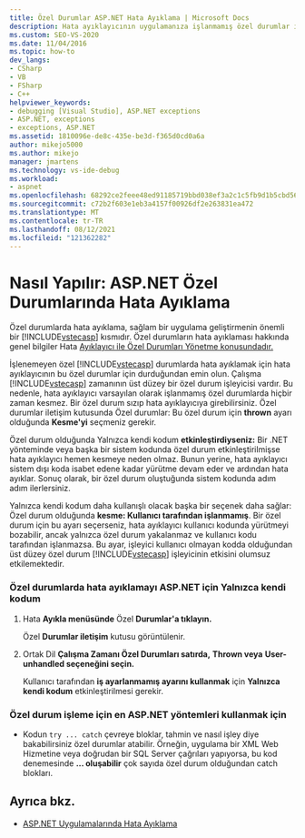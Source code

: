```yaml
---
title: Özel Durumlar ASP.NET Hata Ayıklama | Microsoft Docs
description: Hata ayıklayıcının uygulamanıza işlanmamış özel durumlar için durarak ASP.NET öğrenin. Kesmenin sistem dışı kodda oluştuğundan emin olabilirsiniz.
ms.custom: SEO-VS-2020
ms.date: 11/04/2016
ms.topic: how-to
dev_langs:
- CSharp
- VB
- FSharp
- C++
helpviewer_keywords:
- debugging [Visual Studio], ASP.NET exceptions
- ASP.NET, exceptions
- exceptions, ASP.NET
ms.assetid: 1810096e-de8c-435e-be3d-f365d0cd0a6a
author: mikejo5000
ms.author: mikejo
manager: jmartens
ms.technology: vs-ide-debug
ms.workload:
- aspnet
ms.openlocfilehash: 68292ce2feee48ed91185719bbd038ef3a2c1c5fb9d1b5cbd565f4492ad68c4a
ms.sourcegitcommit: c72b2f603e1eb3a4157f00926df2e263831ea472
ms.translationtype: MT
ms.contentlocale: tr-TR
ms.lasthandoff: 08/12/2021
ms.locfileid: "121362282"
---
```

# <a name="how-to-debug-aspnet-exceptions"></a>Nasıl Yapılır: ASP.NET Özel Durumlarında Hata Ayıklama
Özel durumlarda hata ayıklama, sağlam bir uygulama geliştirmenin önemli bir [!INCLUDE[vstecasp](../code-quality/includes/vstecasp_md.md)] kısmıdır. Özel durumların hata ayıklaması hakkında genel bilgiler Hata [Ayıklayıcı ile Özel Durumları Yönetme konusundadır.](../debugger/managing-exceptions-with-the-debugger.md)

 İşlenemeyen özel [!INCLUDE[vstecasp](../code-quality/includes/vstecasp_md.md)] durumlarda hata ayıklamak için hata ayıklayıcının bu özel durumlar için durduğundan emin olun. Çalışma [!INCLUDE[vstecasp](../code-quality/includes/vstecasp_md.md)] zamanının üst düzey bir özel durum işleyicisi vardır. Bu nedenle, hata ayıklayıcı varsayılan olarak işlanmamış özel durumlarda hiçbir zaman kesmez. Bir özel durum sızıp hata ayıklayıcıya girebilirsiniz. Özel durumlar iletişim kutusunda Özel durumlar: Bu özel durum için **thrown** ayarı olduğunda **Kesme'yi** seçmeniz gerekir.

 Özel durum olduğunda Yalnızca kendi kodum **etkinleştirdiyseniz:** Bir .NET yönteminde veya başka bir sistem kodunda özel durum etkinleştirilmişse hata ayıklayıcı hemen kesmeye neden olmaz. Bunun yerine, hata ayıklayıcı sistem dışı koda isabet edene kadar yürütme devam eder ve ardından hata ayıklar. Sonuç olarak, bir özel durum oluştuğunda sistem kodunda adım adım ilerlersiniz.

 Yalnızca kendi kodum daha kullanışlı olacak başka bir seçenek daha sağlar: Özel durum olduğunda **kesme: Kullanıcı tarafından işlanmamış**. Bir özel durum için bu ayarı seçerseniz, hata ayıklayıcı kullanıcı kodunda yürütmeyi bozabilir, ancak yalnızca özel durum yakalanmaz ve kullanıcı kodu tarafından işlanmazsa. Bu ayar, işleyici kullanıcı olmayan kodda olduğundan üst düzey özel durum [!INCLUDE[vstecasp](../code-quality/includes/vstecasp_md.md)] işleyicinin etkisini olumsuz etkilemektedir.

### <a name="to-enable-debugging-of-aspnet-exceptions-with-just-my-code"></a>Özel durumlarda hata ayıklamayı ASP.NET için Yalnızca kendi kodum

1. Hata **Ayıkla menüsünde** Özel **Durumlar'a tıklayın.**

     Özel **Durumlar iletişim** kutusu görüntülenir.

2. Ortak Dil **Çalışma Zamanı Özel Durumları satırda,** **Thrown veya** **User-unhandled seçeneğini seçin.**

     Kullanıcı tarafından **iş ayarlanmamış ayarını kullanmak** için **Yalnızca kendi kodum** etkinleştirilmesi gerekir.

### <a name="to-use-best-practices-for-aspnet-exception-handling"></a>Özel durum işleme için en ASP.NET yöntemleri kullanmak için

- Kodun `try ... catch` çevreye bloklar, tahmin ve nasıl işley diye bakabilirsiniz özel durumlar atabilir. Örneğin, uygulama bir XML Web Hizmetine veya doğrudan bir SQL Server çağrıları yapıyorsa, bu kod denemesinde **... oluşabilir** çok sayıda özel durum olduğundan catch blokları.

## <a name="see-also"></a>Ayrıca bkz.
- [ASP.NET Uygulamalarında Hata Ayıklama](../debugger/how-to-enable-debugging-for-aspnet-applications.md)
